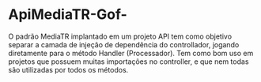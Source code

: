 # ApiMediaTR-Gof-
O padrão MediaTR implantado em um projeto API tem como objetivo separar a camada de injeção de dependência do controllador, jogando diretamente para o método Handler (Processador).
Tem como bom uso em projetos que possuem muitas importações no controller, e que nem todas são utilizadas por todos os métodos. 
